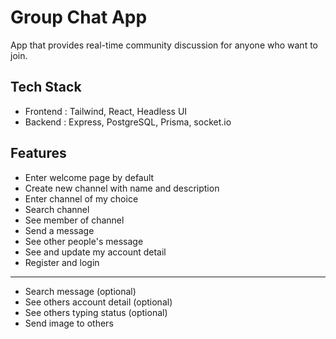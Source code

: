 # Group Chat App

App that provides real-time community discussion for anyone who want to join.

## Tech Stack
- Frontend : Tailwind, React, Headless UI
- Backend : Express, PostgreSQL, Prisma, socket.io

## Features

- Enter welcome page by default
- Create new channel with name and description
- Enter channel of my choice
- Search channel
- See member of channel
- Send a message
- See other people's message
- See and update my account detail
- Register and login

---

- Search message (optional)
- See others account detail (optional)
- See others typing status (optional)
- Send image to others
